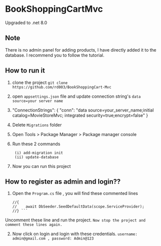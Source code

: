 # BookShoppingCartMvc
Upgraded to .net 8.0

## Note
There is no admin panel for adding products, I have directly added it to the database. I recommend you to follow the tutorial.

## How to run it
1. clone the project
   `git clone https://github.com/rd003/BookShoppingCart-Mvc`
2. open `appsettings.json` file and update connection string's `data source=your server name`
3. 
   "ConnectionStrings": {
  "conn": "data source=your_server_name;initial catalog=MovieStoreMvc; integrated security=true;encrypt=false"
   }
   
5. Delete `Migrations` folder
6. Open Tools > Package Manager > Package manager console
7. Run these 2 commands
    ```
     (i) add-migration init
     (ii) update-database
     ````
8. Now you can run this project

## How to register as admin and login??

1. Open the `Program.cs` file , you will find these commented lines
   
   ```//using(var scope = app.Services.CreateScope())
   //{
   //    await DbSeeder.SeedDefaultData(scope.ServiceProvider);
   //} ```

  Uncomment these line and run the project. `Now stop the project and comment these lines again.`

2. Now click on login and login with these credentials.
   `username: admin@gmail.com , password: Admin@123`
   
